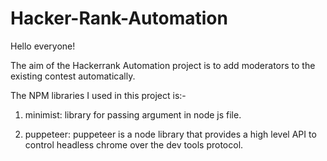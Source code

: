 # Hacker-Rank-Automation

Hello everyone!

The aim of the Hackerrank Automation project is to add moderators to the existing contest automatically.

The NPM libraries I used in this project is:-

1. minimist: library for passing argument in node js file.

2. puppeteer: puppeteer is a node library that provides a high level API to control headless chrome over the dev tools protocol.
